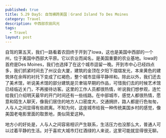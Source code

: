 ```yaml
---
published: true
title: 5.29 Day5: 自驾横跨美国｜Grand Island To Des Moines
category: Travel
description: 中西部农田风光 
tags: 
  - Travel
layout: post
---
```

自驾的第五天，我们一路看着农田终于开到了Iowa，这也是美国中西部的一个州，位于美国中西部大平原。它以农业而闻名，是美国重要的农业基地。Iowa的首府是Des Moines，我们也选择了在这个城市逗留一晚。开到市中心已经四点多，我们抓紧时间去了州议会大厦，建筑的金顶在夕阳下熠熠发光，本来黄色的建筑体在余晖的衬托下变成了红褐色，整个城市显得平静祥和。除此以外，我们还去了美术馆，听说美术馆的部分建筑是贝聿铭早期的作品，可惜我们去的时候艺术馆已经临近关门，不再接待访客。这里的工作人员都很热情，听说我们想参观，连忙给我们介绍明天最早的开门时间还有一些线路。在中部城市，感觉人都很热情，愿意和陌生人聊天，像我们居住的地方人口密度大，交通拥挤，路人都是行色匆匆，人与人之间显得有些疏离。不知为何，这座城市给我一种传统美国乡村的感觉，像美国老电影里面的取景地，类似简爱这种。

地方小的好处是，人与人之间容易相识产生联系，生活压力也没那么大，普通人可以过着平静的生活。对于喜欢大城市灯红酒绿的人来说，这里可能就显得很无聊。
